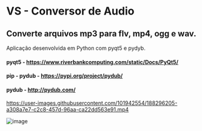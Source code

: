 # VS - Conversor de Audio
## Converte arquivos mp3 para flv, mp4, ogg e wav.    
Aplicação desenvolvida em Python com pyqt5 e pydyb.

#### pyqt5 - https://www.riverbankcomputing.com/static/Docs/PyQt5/

####  pip - pydub - https://pypi.org/project/pydub/
#### pydub - http://pydub.com/

https://user-images.githubusercontent.com/101942554/188296205-a308a7e7-c2c8-457d-96aa-ca22dd563e91.mp4

![image](https://user-images.githubusercontent.com/101942554/188296789-eb18d3e1-9b2f-4450-a279-dcf28fa41647.png)


